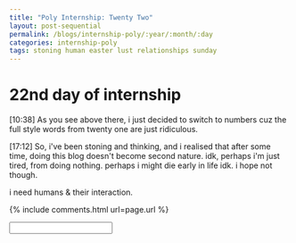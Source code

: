 ```yaml
---
title: "Poly Internship: Twenty Two"
layout: post-sequential
permalink: /blogs/internship-poly/:year/:month/:day
categories: internship-poly
tags: stoning human easter lust relationships sunday
---
```

# 22nd day of internship

<span class="timestamp">[10:38]</span> As you see above there, i just decided to switch to numbers cuz the full style words from twenty one are just ridiculous.

<span class="timestamp">[17:12]</span> So, i've been stoning and thinking, and i realised that after some time, doing this blog doesn't become second nature. idk, perhaps i'm just tired, from doing nothing. perhaps i might die early in life idk. i hope not though. 

i need <span class="disable-selection" ondblclick="this.innerHTML='God'">humans & their interaction</span>.

{% include comments.html url=page.url %}

<input id="password-input" type="password" class="text-secret" onkeyup="unlock()" autocomplete="off">

<span class="disable-selection" id="truth" style="display:none;">Today is one of those days where Easter closes in, and we have to have rehearsals in the weekdays. God help us, because damn, just one moment later, Easter is next week! To be frank, I am quite glad it's going to end soon, perhaps finally get to meet some people that i've wanted to meet again in a while.<br><br>on unrelated news, idk why but, <span class="disable-selection" ondblclick="this.innerHTML='my desire to have a relationship is peaking, and i do not know why. Perhaps it is my own realisation that i have become more mature, internally & externally? Perhaps it is the lack of human interaction? No, that cannot be. I have no idea what it could be but my feelings are all over the place for certain people. perhaps, getting to vent to Roy about this is the best course of action.'">&lt;<b>REDACTED</b>&gt;</span></span>
